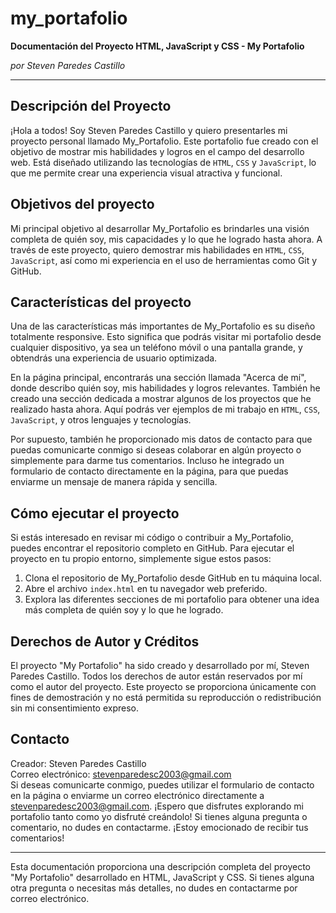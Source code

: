 # my_portafolio
**Documentación del Proyecto HTML, JavaScript y CSS - My Portafolio**

*por Steven Paredes Castillo*

---

## Descripción del Proyecto
¡Hola a todos! Soy Steven Paredes Castillo y quiero presentarles mi proyecto personal llamado My_Portafolio. Este portafolio fue creado con el objetivo de mostrar mis habilidades y logros en el campo del desarrollo web. Está diseñado utilizando las tecnologías de `HTML`, `CSS` y `JavaScript`, lo que me permite crear una experiencia visual atractiva y funcional.


## Objetivos del proyecto
Mi principal objetivo al desarrollar My_Portafolio es brindarles una visión completa de quién soy, mis capacidades y lo que he logrado hasta ahora. A través de este proyecto, quiero demostrar mis habilidades en `HTML`, `CSS`, `JavaScript`, así como mi experiencia en el uso de herramientas como Git y GitHub.

## Características del proyecto
Una de las características más importantes de My_Portafolio es su diseño totalmente responsive. Esto significa que podrás visitar mi portafolio desde cualquier dispositivo, ya sea un teléfono móvil o una pantalla grande, y obtendrás una experiencia de usuario optimizada.

En la página principal, encontrarás una sección llamada "Acerca de mí", donde describo quién soy, mis habilidades y logros relevantes. También he creado una sección dedicada a mostrar algunos de los proyectos que he realizado hasta ahora. Aquí podrás ver ejemplos de mi trabajo en `HTML`, `CSS`, `JavaScript`, y otros lenguajes y tecnologías.

Por supuesto, también he proporcionado mis datos de contacto para que puedas comunicarte conmigo si deseas colaborar en algún proyecto o simplemente para darme tus comentarios. Incluso he integrado un formulario de contacto directamente en la página, para que puedas enviarme un mensaje de manera rápida y sencilla.

## Cómo ejecutar el proyecto
Si estás interesado en revisar mi código o contribuir a My_Portafolio, puedes encontrar el repositorio completo en GitHub. Para ejecutar el proyecto en tu propio entorno, simplemente sigue estos pasos:

1. Clona el repositorio de My_Portafolio desde GitHub en tu máquina local.<br>
2. Abre el archivo `index.html` en tu navegador web preferido.<br>
3. Explora las diferentes secciones de mi portafolio para obtener una idea más completa de quién soy y lo que he logrado.<br>
## Derechos de Autor y Créditos

El proyecto "My Portafolio" ha sido creado y desarrollado por mí, Steven Paredes Castillo. Todos los derechos de autor están reservados por mí como el autor del proyecto. Este proyecto se proporciona únicamente con fines de demostración y no está permitida su reproducción o redistribución sin mi consentimiento expreso.

## Contacto
Creador: Steven Paredes Castillo<br>
Correo electrónico: stevenparedesc2003@gmail.com<br>
Si deseas comunicarte conmigo, puedes utilizar el formulario de contacto en la página o enviarme un correo electrónico directamente a stevenparedesc2003@gmail.com.
¡Espero que disfrutes explorando mi portafolio tanto como yo disfruté creándolo! Si tienes alguna pregunta o comentario, no dudes en contactarme. ¡Estoy emocionado de recibir tus comentarios!

---

Esta documentación proporciona una descripción completa del proyecto "My Portafolio" desarrollado en HTML, JavaScript y CSS. Si tienes alguna otra pregunta o necesitas más detalles, no dudes en contactarme por correo electrónico.
